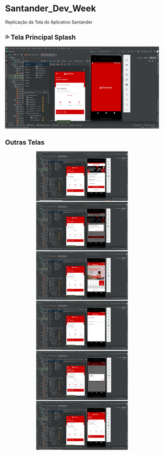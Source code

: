 # Santander_Dev_Week
 Replicação da Tela do Aplicativo Santander

## 💦 Tela Principal Splash
<img src="https://github.com/mathfirewall/Santander_Dev_Week/blob/main/video/principal.png"></img>

## Outras Telas
<p align="center">
<img alt="Tela Menu" src="https://github.com/mathfirewall/Santander_Dev_Week/blob/main/video/segunda.png" width="300"> </img><img src="https://github.com/mathfirewall/Santander_Dev_Week/blob/main/video/terceira.png" width="300">  </img><img src="https://github.com/mathfirewall/Santander_Dev_Week/blob/main/video/quarta.png" width="300"></img>
<img src="https://github.com/mathfirewall/Santander_Dev_Week/blob/main/video/quinta.png" width="300"></img>  <img src="https://github.com/mathfirewall/Santander_Dev_Week/blob/main/video/sexta.png" width="300"></img>  <img src="https://github.com/mathfirewall/Santander_Dev_Week/blob/main/video/setima.png" width="300"></img>
</p>


